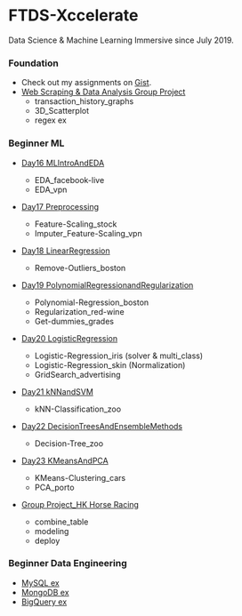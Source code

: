 # FTDS-Xccelerate
Data Science &amp; Machine Learning Immersive since July 2019. 

### Foundation
* Check out my assignments on [Gist](https://gist.github.com/yyzz1010). 
* [Web Scraping & Data Analysis Group Project](https://github.com/yyzz1010/FTDS-Xccelerate/tree/master/Foundation)
  * transaction_history_graphs
  * 3D_Scatterplot
  * regex ex

### Beginner ML
* [Day16 MLIntroAndEDA](https://github.com/yyzz1010/FTDS-Xccelerate/tree/master/BeginnerML/Day16%20MLIntroAndEDA)
  * EDA_facebook-live
  * EDA_vpn

* [Day17 Preprocessing](https://github.com/yyzz1010/FTDS-Xccelerate/tree/master/BeginnerML/Day17%20Preprocessing)
  * Feature-Scaling_stock
  * Imputer_Feature-Scaling_vpn

* [Day18 LinearRegression](https://github.com/yyzz1010/FTDS-Xccelerate/tree/master/BeginnerML/Day18%20LinearRegression)
  * Remove-Outliers_boston

* [Day19 PolynomialRegressionandRegularization](https://github.com/yyzz1010/FTDS-Xccelerate/tree/master/BeginnerML/Day19%20PolynomialRegressionandRegularization)
  * Polynomial-Regression_boston
  * Regularization_red-wine
  * Get-dummies_grades

* [Day20 LogisticRegression](https://github.com/yyzz1010/FTDS-Xccelerate/tree/master/BeginnerML/Day20%20LogisticRegression)
  * Logistic-Regression_iris (solver & multi_class)
  * Logistic-Regression_skin (Normalization)
  * GridSearch_advertising

* [Day21 kNNandSVM](https://github.com/yyzz1010/FTDS-Xccelerate/tree/master/BeginnerML/Day21%20kNNandSVM)
  * kNN-Classification_zoo

* [Day22 DecisionTreesAndEnsembleMethods](https://github.com/yyzz1010/FTDS-Xccelerate/tree/master/BeginnerML/Day22%20DecisionTreesAndEnsembleMethods)
  * Decision-Tree_zoo

* [Day23 KMeansAndPCA](https://github.com/yyzz1010/FTDS-Xccelerate/tree/master/BeginnerML/Day23%20KMeansAndPCA)
  * KMeans-Clustering_cars
  * PCA_porto

* [Group Project_HK Horse Racing](https://github.com/yyzz1010/FTDS-Xccelerate/tree/master/BeginnerML/Group%20Project_HK%20Horse%20Racing)
  * combine_table
  * modeling
  * deploy
  
### Beginner Data Engineering
* [MySQL ex](https://github.com/yyzz1010/FTDS-Xccelerate/tree/master/BeginnerDataEngineering)
* [MongoDB ex](https://github.com/yyzz1010/FTDS-Xccelerate/tree/master/BeginnerDataEngineering)
* [BigQuery ex](https://github.com/yyzz1010/FTDS-Xccelerate/tree/master/BeginnerDataEngineering)
